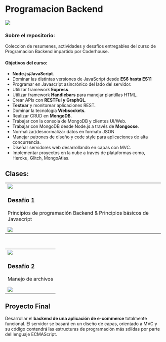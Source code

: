 # Programacion Backend
![](https://gurzu.com/img/gurzu/mern-stack-01.png)

### **Sobre el repositorio:**
Coleccion de resumenes, actividades y desafios entregables del curso de Programacion Backend impartido por Coderhouse.

#### **Objetivos del curso:**
-  **Node.js/JavaScript**.
- Dominar las distintas versiones de JavaScript desde **ES6 hasta ES11**
- Programar en Javascript asincrónico del lado del servidor.
-  Utilizar framework **Express**.
-  Utilizar framework **Handlebars** para manejar plantillas HTML.
- Crear APIs con **RESTFul y GraphQL**.
- **Testear** y monitorear aplicaciones REST.
- Dominar la tecnología **Websockets**.
- Realizar CRUD en **MongoDB**.
- Trabajar con la consola de MongoDB y clientes UI/Web.
- Trabajar con MongoDB desde Node.js a través de **Mongoose**.
- Normalizar/desnormalizar datos en formato JSON
- Manejar patrones de diseño y code style para aplicaciones de alta concurrencia.
- Diseñar servidores web desarrollando en capas con MVC.
- Implementar proyectos en la nube a través de plataformas como, Heroku, Glitch, MongoAtlas.

## Clases:

<table >
    <tr>
        <td>
            <img src="https://i.imgur.com/a4VuNIb.png">
            <h3>Desafío 1</h3>
            <p>Principios de programación Backend & Principios básicos de Javascript</p>
            <a href="MODULO I/Desafío 001 - Clases ECMAScript y ECMAScript avanzado/clases.js"><img src="https://i.imgur.com/9pM5zrm.png"></a>
        </td>
    </tr>
</table>
<br>
<table >
    <tr>
        <td>
            <img src="https://i.imgur.com/bW3XnCI.jpg">
            <h3>Desafío 2</h3>
            <p>Manejo de archivos                                                   </p>
            <a href="MODULO I/Desafío 001 - Clases ECMAScript y ECMAScript avanzado/clases.js"><img src="https://i.imgur.com/9pM5zrm.png"></a>
        </td>
    </tr>
</table>

  
## Proyecto Final
Desarrollar el **backend de una aplicación de e-commerce** totalmente funcional.
El servidor se basará en un diseño de capas, orientado a MVC y su código contendrá las estructuras de programación más sólidas por parte del lenguaje ECMAScript.


